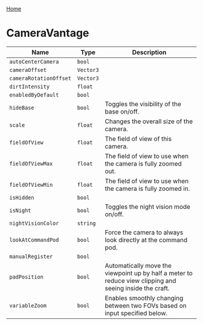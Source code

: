 [Home](https://wnp78.github.io/JunoXml/)

# CameraVantage


|Name|Type|Description|
|--|--|--|
|`autoCenterCamera`|`bool`||
|`cameraOffset`|`Vector3`||
|`cameraRotationOffset`|`Vector3`||
|`dirtIntensity`|`float`||
|`enabledByDefault`|`bool`||
|`hideBase`|`bool`|Toggles the visibility of the base on/off.|
|`scale`|`float`|Changes the overall size of the camera.|
|`fieldOfView`|`float`|The field of view of this camera.|
|`fieldOfViewMax`|`float`|The field of view to use when the camera is fully zoomed out.|
|`fieldOfViewMin`|`float`|The field of view to use when the camera is fully zoomed in.|
|`isHidden`|`bool`||
|`isNight`|`bool`|Toggles the night vision mode on/off.|
|`nightVisionColor`|`string`||
|`lookAtCommandPod`|`bool`|Force the camera to always look directly at the command pod.|
|`manualRegister`|`bool`||
|`padPosition`|`bool`|Automatically move the viewpoint up by half a meter to reduce view clipping and seeing inside the craft.|
|`variableZoom`|`bool`|Enables smoothly changing between two FOVs based on input specified below.|


